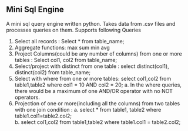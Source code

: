 ## Mini Sql Engine
A mini sql query engine written python.
Takes data from .csv files and processes queries on them. Supports following Queries
1. Select all records : Select * from table_name;  
2. Aggregate functions: max sum min avg
3. Project Columns(could be any number of columns) from one or more tables : Select col1, col2 from table_name;  
4. Select/project with distinct from one table : select distinct(col1), distinct(col2) from table_name; 
5. Select with where from one or more tables: select col1,col2 from table1,table2 where col1 = 10 AND col2 = 20; 
	a. In the where queries, there would be a maximum of one AND/OR operator with no NOT operators.  
6. Projection of one or more(including all the columns) from two 
tables with one join condition : 
	a. select * from table1, table2 where table1.col1=table2.col2;  
	b. select col1,col2 from table1,table2 where table1.col1 = 
	table2.col2;
